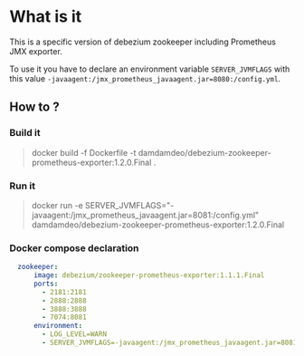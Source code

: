 # What is it

This is a specific version of debezium zookeeper including Prometheus JMX exporter.

To use it you have to declare an environment variable `SERVER_JVMFLAGS` with this value `-javaagent:/jmx_prometheus_javaagent.jar=8080:/config.yml`.

## How to ?

### Build it

> docker build -f Dockerfile -t damdamdeo/debezium-zookeeper-prometheus-exporter:1.2.0.Final .

### Run it

> docker run -e SERVER_JVMFLAGS="-javaagent:/jmx_prometheus_javaagent.jar=8081:/config.yml" damdamdeo/debezium-zookeeper-prometheus-exporter:1.2.0.Final

### Docker compose declaration

```yaml
  zookeeper:
      image: debezium/zookeeper-prometheus-exporter:1.1.1.Final
      ports:
        - 2181:2181
        - 2888:2888
        - 3888:3888
        - 7074:8081
      environment:
        - LOG_LEVEL=WARN
        - SERVER_JVMFLAGS=-javaagent:/jmx_prometheus_javaagent.jar=8081:/config.yml
```